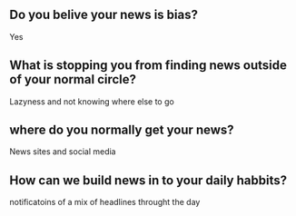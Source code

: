 ## Do you belive your news is bias?

Yes

## What is stopping you from finding news outside of your normal circle?

Lazyness and not knowing where else to go

## where do you normally get your news?

News sites and social media

## How can we build news in to your daily habbits?

notificatoins of a mix of headlines throught the day
